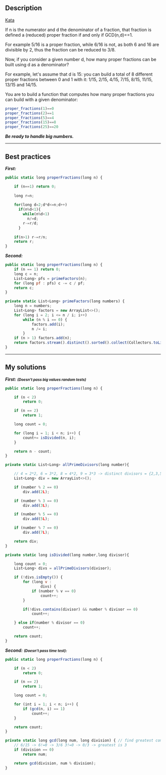 ## Description

[Kata](https://www.codewars.com/kata/55b7bb74a0256d4467000070/train/java)

If n is the numerator and d the denominator of a fraction, that fraction is defined a (reduced) proper fraction if and only if GCD(n,d)==1.

For example 5/16 is a proper fraction, while 6/16 is not, as both 6 and 16 are divisible by 2, thus the fraction can be reduced to 3/8.

Now, if you consider a given number d, how many proper fractions can be built using d as a denominator?

For example, let's assume that d is 15: you can build a total of 8 different proper fractions between 0 and 1 with it: 1/15, 2/15, 4/15, 7/15, 8/15, 11/15, 13/15 and 14/15.

You are to build a function that computes how many proper fractions you can build with a given denominator:
```js
proper_fractions(1)==0
proper_fractions(2)==1
proper_fractions(5)==4
proper_fractions(15)==8
proper_fractions(25)==20
```

***Be ready to handle big numbers.***

---

## Best practices

***First:***
```js
public static long properFractions(long n) {

    if (n==1) return 0;
    
    long r=n;
    
    for(long d=2;d*d<=n;d++)
      if(n%d<1){
        while(n%d<1)
          n/=d;
        r-=r/d;
      }
      
    if(n>1) r-=r/n;
    return r;
}
```

***Second:***
```js
public static long properFractions(long n) {
    if (n == 1) return 0;
    long c = n;
    List<Long> pfs = primeFactors(n);
    for (long pf : pfs) c -= c / pf;
    return c;
}

private static List<Long> primeFactors(long numbers) {
    long n = numbers;
    List<Long> factors = new ArrayList<>();
    for (long i = 2; i <= n / i; i++)
        while (n % i == 0) {
            factors.add(i);
            n /= i;
        }
    if (n > 1) factors.add(n);
    return factors.stream().distinct().sorted().collect(Collectors.toList());
}
```

---

## My solutions
***First:***
<small>
***(Doesn't pass big values random tests)***
</small>

```js
public static long properFractions(long n) {

    if (n < 2)
        return 0;

    if (n == 2)
        return 1;

    long count = 0;

    for (long i = 1; i < n; i++) {
        count+= isDivided(n, i);
    }

    return n - count;
}

private static List<Long> allPrimeDivisors(long number){

    // 4 = 2*2, 6 = 3*2, 8 = 4*2, 9 = 3*3 -> distinct divisors = {2,3,5,7}
    List<Long> div = new ArrayList<>();

    if (number % 2 == 0)
        div.add(2L);

    if (number % 3 == 0)
        div.add(3L);

    if (number % 5 == 0)
        div.add(5L);

    if (number % 7 == 0)
        div.add(7L);

    return div;
}

private static long isDivided(long number,long divisor){

    long count = 0;
    List<Long> divs = allPrimeDivisors(divisor);

    if (!divs.isEmpty()) {
        for (long v :
                divs) {
            if (number % v == 0)
                count++;
        }

        if(!divs.contains(divisor) && number % divisor == 0)
            count++;

    } else if(number % divisor == 0)
        count++;

    return count;
}    
```

***Second:***
<small>
***(Doesn't pass time test):***
</small>
```js
public static long properFractions(long n) {

    if (n < 2)
        return 0;

    if (n == 2)
        return 1;

    long count = 0;

    for (int i = 1; i < n; i++) {
        if (gcd(n, i) == 1)
            count++;
    }

    return count;
}

private static long gcd(long num, long division) { // find greatest common divisor of 2 nums
    // 6/15 -> 6!=0 -> 3/6 3!=0 -> 0/3 -> greatest is 3
    if (division == 0)
        return num;

    return gcd(division, num % division);
}
    
```


